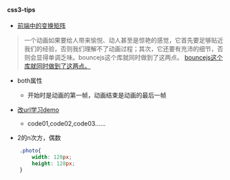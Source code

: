 #### css3-tips

- [前端中的变换矩阵](https://segmentfault.com/a/1190000003690828)

> 一个动画如果要给人带来愉悦、动人甚至是惊艳的感觉，它首先要足够贴近我们的经验，否则我们理解不了动画过程；其次，它还要有充沛的细节，否则会显得单调乏味。bouncejs这个库就同时做到了这两点。
> [bouncejs这个库就同时做到了这两点。](http://bouncejs.com/)


- both属性
    - 开始时是动画的第一帧，动画结束是动画的最后一帧


- [改url学习demo](http://www.jq22.com/code01)
    - code01,code02,code03……

- 2的n次方，偶数
```css
    .photo{
        width: 128px;
        height: 128px;
    }
```
